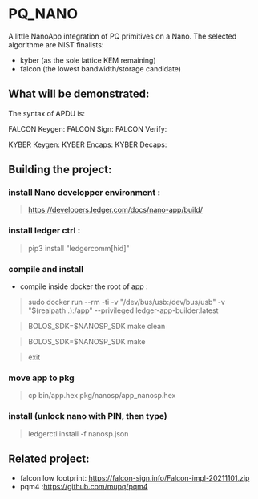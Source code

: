 # PQ_NANO

A little NanoApp integration of PQ primitives on a Nano.
The selected algorithme are NIST finalists:
- kyber (as the sole lattice KEM remaining)
- falcon (the lowest bandwidth/storage candidate)


## What will be demonstrated:
The syntax of APDU is:

FALCON Keygen:
FALCON Sign:
FALCON Verify:

KYBER Keygen:
KYBER Encaps:
KYBER Decaps:



## Building the project:
### install Nano developper environment : 
> https://developers.ledger.com/docs/nano-app/build/
### install ledger ctrl :
> pip3 install "ledgercomm[hid]"
 
 
###  compile and install 
- compile inside docker the root of app :

> sudo docker run --rm -ti -v "/dev/bus/usb:/dev/bus/usb" -v "$(realpath .):/app" --privileged ledger-app-builder:latest

> BOLOS_SDK=$NANOSP_SDK make clean

> BOLOS_SDK=$NANOSP_SDK make 

> exit 
### move app to pkg 
> cp bin/app.hex pkg/nanosp/app_nanosp.hex 
### install (unlock nano with PIN, then type)
> ledgerctl install -f nanosp.json

## Related project:
- falcon low footprint: https://falcon-sign.info/Falcon-impl-20211101.zip
- pqm4 :https://github.com/mupq/pqm4
